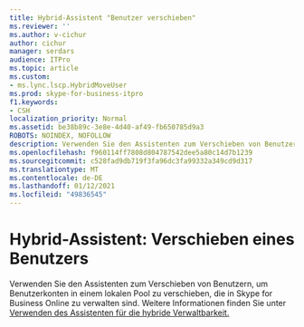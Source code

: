 ```yaml
---
title: Hybrid-Assistent "Benutzer verschieben"
ms.reviewer: ''
ms.author: v-cichur
author: cichur
manager: serdars
audience: ITPro
ms.topic: article
ms.custom:
- ms.lync.lscp.HybridMoveUser
ms.prod: skype-for-business-itpro
f1.keywords:
- CSH
localization_priority: Normal
ms.assetid: be38b89c-3e8e-4d40-af49-fb650785d9a3
ROBOTS: NOINDEX, NOFOLLOW
description: Verwenden Sie den Assistenten zum Verschieben von Benutzern, um Benutzerkonten in einem lokalen Pool zu verschieben, die in Skype for Business Online zu verwalten sind. Weitere Informationen finden Sie unter Verwenden des Assistenten für die hybride Verwaltbarkeit.
ms.openlocfilehash: f960114ff7808d804787542dee5a80c14d7b1239
ms.sourcegitcommit: c528fad9db719f3fa96dc3fa99332a349cd9d317
ms.translationtype: MT
ms.contentlocale: de-DE
ms.lasthandoff: 01/12/2021
ms.locfileid: "49836545"
---
```

# <a name="hybrid-wizard-move-user"></a>Hybrid-Assistent: Verschieben eines Benutzers

Verwenden Sie den Assistenten zum Verschieben von Benutzern, um Benutzerkonten in einem lokalen Pool zu verschieben, die in Skype for Business Online zu verwalten sind. Weitere Informationen finden Sie unter [Verwenden des Assistenten für die hybride Verwaltbarkeit.](https://technet.microsoft.com/library/d777f79b-a740-4aba-a9e2-c91f0315b6f8.aspx)


